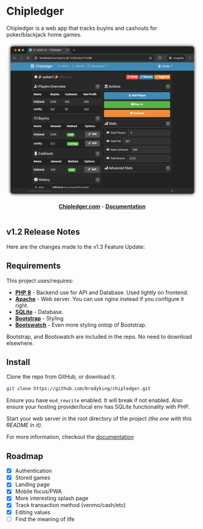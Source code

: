 <h1>Chipledger </h1>

Chipledger is a web app that tracks buyins and cashouts for poker/blackjack home games.

<img src="lib/chipledger/util/img/screenshot.png">

<p align="center">
<a href="https://chipledger.com"><b>Chipledger.com</b></a> - <a href="https://chipledger.com/docs/"><b>Documentation</b></a><br><br>
</p>

## v1.2 Release Notes

Here are the changes made to the v1.3 Feature Update:<br>


## Requirements
This project uses/requires:

- [**PHP 8**](https://www.php.net/) - Backend use for API and Database. Used lightly on frontend.
- [**Apache**](https://httpd.apache.org/) - Web server. You can use nginx instead if you configure it right.
- [**SQLite**](https://sqlite.org/) - Database.
- [**Bootstrap**](https://github.com/twbs/bootstrap) - Styling
- [**Bootswatch**](https://github.com/thomaspark/bootswatch/) - Even more styling ontop of Bootstrap.

Bootstrap, and Bootswatch are included in the repo. No need to download elsewhere.

## Install

Clone the repo from GitHub, or download it. 

```bash
git clone https://github.com/brodyking/chipledger.git
```

Ensure you have `mod_rewrite` enabled. It will break if not enabled. Also ensure your hosting provider/local env has SQLite functionality with PHP.

Start your web server in the root directory of the project *(the one with this README in it)*.

For more information, checkout the [documentation](https://chipledger.com/docs)

## Roadmap

- [x] Authentication
- [x] Stored games
- [x] Landing page
- [x] Mobile focus/PWA
- [x] More interesting splash page
- [x] Track transaction method (venmo/cash/etc)
- [x] Editing values
- [ ] Find the meaning of life